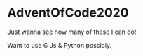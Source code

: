 # AdventOfCode2020
Just wanna see how many of these I can do! 

Want to use ~~C~~ Js &amp; Python possibly.